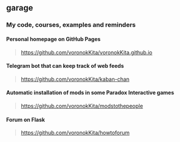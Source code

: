 ## garage
### My code, courses, examples and reminders

#### Personal homepage on GitHub Pages

> https://github.com/voronokKita/voronokKita.github.io

#### Telegram bot that can keep track of web feeds

> https://github.com/voronokKita/kaban-chan

#### Automatic installation of mods in some Paradox Interactive games

> https://github.com/voronokKita/modstothepeople

#### Forum on Flask

> https://github.com/voronokKita/howtoforum
